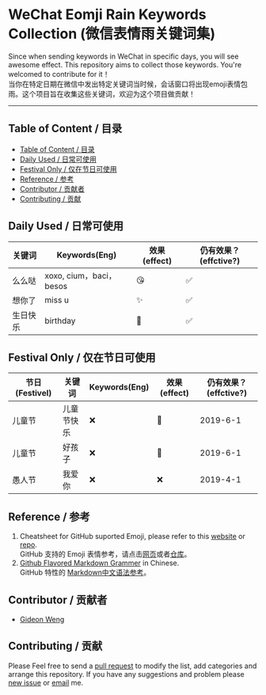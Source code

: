 # WeChat Eomji Rain Keywords Collection (微信表情雨关键词集) <!-- omit in toc -->
Since when sending keywords in WeChat in specific days, you will see awesome effect. This repository aims to collect those keywords. You're welcomed to contribute for it！  
 当你在特定日期在微信中发出特定关键词当时候，会话窗口将出现emoji表情包雨。这个项目旨在收集这些关键词，欢迎为这个项目做贡献！  
 <!-- omit in toc -->
---
## Table of Content / 目录
- [Table of Content / 目录](#table-of-content--%E7%9B%AE%E5%BD%95)
- [Daily Used / 日常可使用](#daily-used--%E6%97%A5%E5%B8%B8%E5%8F%AF%E4%BD%BF%E7%94%A8)
- [Festival Only / 仅在节日可使用](#festival-only--%E4%BB%85%E5%9C%A8%E8%8A%82%E6%97%A5%E5%8F%AF%E4%BD%BF%E7%94%A8)
- [Reference / 参考](#reference--%E5%8F%82%E8%80%83)
- [Contributor / 贡献者](#contributor--%E8%B4%A1%E7%8C%AE%E8%80%85)
- [Contributing / 贡献](#contributing--%E8%B4%A1%E7%8C%AE)
  
## Daily Used / 日常可使用

关键词 | Keywords(Eng) | 效果 (effect) | 仍有效果？(effctive?)|
------|---------------|--------------|---------------------|
么么哒|xoxo, cium，baci，besos|:kissing_heart:|:white_check_mark:|
想你了| miss u |:sparkles:|:white_check_mark:|
生日快乐| birthday| :birthday:|:white_check_mark:|

## Festival Only / 仅在节日可使用

节日 (Festivel) | 关键词 | Keywords(Eng) | 效果 (effect) | 仍有效果？(effctive?)|
---------------|-------|-----------|--------------|-----|
儿童节| 儿童节快乐| :x: | :balloon:|2019-6-1|
儿童节| 好孩子| :x: | :hibiscus:|2019-6-1|
愚人节|我爱你|:x:|:x:|2019-4-1|

## Reference / 参考
1. Cheatsheet for GitHub suported Emoji, please refer to this [website](https://www.webfx.com/tools/emoji-cheat-sheet/) or [repo](https://github.com/guodongxiaren/README/blob/master/emoji.md).  
    GitHub 支持的 Emoji 表情参考，请点击[网页](https://www.webfx.com/tools/emoji-cheat-sheet/)或者[仓库](https://github.com/guodongxiaren/README/blob/master/emoji.md)。
2. [Github Flavored Markdown Grammer](https://github.com/guodongxiaren/README) in Chinese.  
    GitHub 特性的 [Markdown中文语法参考](https://github.com/guodongxiaren/README)。

## Contributor / 贡献者
+ [Gideon Weng](https://github.com/GideonWeng)

## Contributing / 贡献
Please Feel free to send a [pull request](https://github.com/GideonWeng/WeChat-Eomji-Rain-Keywords-Collection/pulls) to modify the list, add categories and arrange this repository. If you have any suggestions and problem please [new issue](https://github.com/peihaowang/AngryBirds-Processing/issues/new) or [email](cnzxwgy@gmail.com) me.
